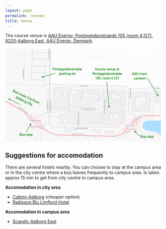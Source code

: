 ```yaml
---
layout: page
permalink: /venue/
title: Venue
---
```


The course venue is [AAU Energy, Pontoppidanstraede 105 (room 4.127), 9220-Aalborg East, AAU Energy, Denmark](https://www.google.com/maps/@57.0161838,9.9741514,429m/data=!3m1!1e3).

![](../images/AAU_venue.png)

## Suggestions for accomodation

There are several hotels nearby. You can choose to stay at the campus area or in the city centre where a bus leaves frequently to campus area. Is takes approx 15 min to get from city centre to campus area.

**Accomodation in city area**
- [Cabinn Aalborg](https://www.cabinn.com/hotel/cabinn-aalborg) (cheaper option)
- [Radisson Blu Limfjord Hotel](https://www.radissonhotels.com/en-us/hotels/radisson-blu-aalborg-limfjord)

**Accomodation in campus area**
- [Scandic Aalborg East](https://www.scandichotels.com/hotels/denmark/aalborg/scandic-aalborg-ost)


